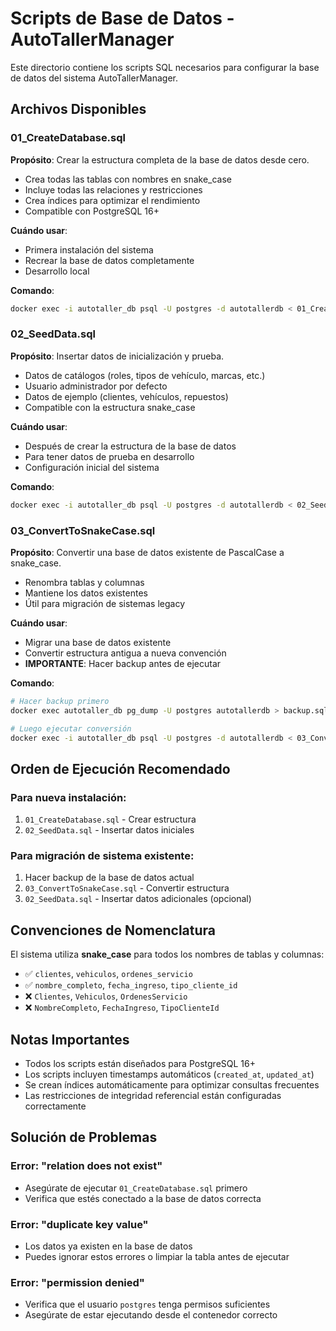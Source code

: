 # Scripts de Base de Datos - AutoTallerManager

Este directorio contiene los scripts SQL necesarios para configurar la base de datos del sistema AutoTallerManager.

## Archivos Disponibles

### 01_CreateDatabase.sql
**Propósito**: Crear la estructura completa de la base de datos desde cero.
- Crea todas las tablas con nombres en snake_case
- Incluye todas las relaciones y restricciones
- Crea índices para optimizar el rendimiento
- Compatible con PostgreSQL 16+

**Cuándo usar**: 
- Primera instalación del sistema
- Recrear la base de datos completamente
- Desarrollo local

**Comando**:
```bash
docker exec -i autotaller_db psql -U postgres -d autotallerdb < 01_CreateDatabase.sql
```

### 02_SeedData.sql
**Propósito**: Insertar datos de inicialización y prueba.
- Datos de catálogos (roles, tipos de vehículo, marcas, etc.)
- Usuario administrador por defecto
- Datos de ejemplo (clientes, vehículos, repuestos)
- Compatible con la estructura snake_case

**Cuándo usar**:
- Después de crear la estructura de la base de datos
- Para tener datos de prueba en desarrollo
- Configuración inicial del sistema

**Comando**:
```bash
docker exec -i autotaller_db psql -U postgres -d autotallerdb < 02_SeedData.sql
```

### 03_ConvertToSnakeCase.sql
**Propósito**: Convertir una base de datos existente de PascalCase a snake_case.
- Renombra tablas y columnas
- Mantiene los datos existentes
- Útil para migración de sistemas legacy

**Cuándo usar**:
- Migrar una base de datos existente
- Convertir estructura antigua a nueva convención
- **IMPORTANTE**: Hacer backup antes de ejecutar

**Comando**:
```bash
# Hacer backup primero
docker exec autotaller_db pg_dump -U postgres autotallerdb > backup.sql

# Luego ejecutar conversión
docker exec -i autotaller_db psql -U postgres -d autotallerdb < 03_ConvertToSnakeCase.sql
```

## Orden de Ejecución Recomendado

### Para nueva instalación:
1. `01_CreateDatabase.sql` - Crear estructura
2. `02_SeedData.sql` - Insertar datos iniciales

### Para migración de sistema existente:
1. Hacer backup de la base de datos actual
2. `03_ConvertToSnakeCase.sql` - Convertir estructura
3. `02_SeedData.sql` - Insertar datos adicionales (opcional)

## Convenciones de Nomenclatura

El sistema utiliza **snake_case** para todos los nombres de tablas y columnas:
- ✅ `clientes`, `vehiculos`, `ordenes_servicio`
- ✅ `nombre_completo`, `fecha_ingreso`, `tipo_cliente_id`
- ❌ `Clientes`, `Vehiculos`, `OrdenesServicio`
- ❌ `NombreCompleto`, `FechaIngreso`, `TipoClienteId`

## Notas Importantes

- Todos los scripts están diseñados para PostgreSQL 16+
- Los scripts incluyen timestamps automáticos (`created_at`, `updated_at`)
- Se crean índices automáticamente para optimizar consultas frecuentes
- Las restricciones de integridad referencial están configuradas correctamente

## Solución de Problemas

### Error: "relation does not exist"
- Asegúrate de ejecutar `01_CreateDatabase.sql` primero
- Verifica que estés conectado a la base de datos correcta

### Error: "duplicate key value"
- Los datos ya existen en la base de datos
- Puedes ignorar estos errores o limpiar la tabla antes de ejecutar

### Error: "permission denied"
- Verifica que el usuario `postgres` tenga permisos suficientes
- Asegúrate de estar ejecutando desde el contenedor correcto

